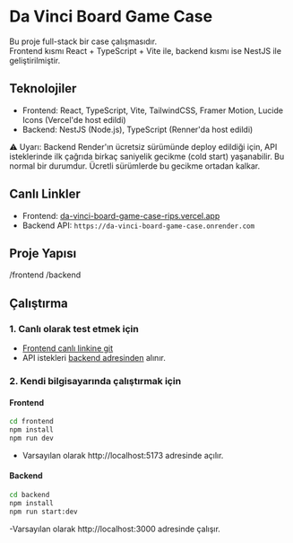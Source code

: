 # Da Vinci Board Game Case 
Bu proje full-stack bir case çalışmasıdır.  
Frontend kısmı React + TypeScript + Vite ile, backend kısmı ise NestJS ile geliştirilmiştir.  

## Teknolojiler
- Frontend: React, TypeScript, Vite, TailwindCSS, Framer Motion, Lucide Icons (Vercel'de host edildi)
- Backend: NestJS (Node.js), TypeScript (Renner'da host edildi)

⚠️ Uyarı: Backend Render'ın ücretsiz sürümünde deploy edildiği için,
API isteklerinde ilk çağrıda birkaç saniyelik gecikme (cold start) yaşanabilir.
Bu normal bir durumdur. Ücretli sürümlerde bu gecikme ortadan kalkar.

##  Canlı Linkler
- Frontend: [da-vinci-board-game-case-rips.vercel.app](https://da-vinci-board-game-case-rips.vercel.app)  
- Backend API: `https://da-vinci-board-game-case.onrender.com`  

## Proje Yapısı
/frontend
/backend


## Çalıştırma

### 1. Canlı olarak test etmek için
- [Frontend canlı linkine git](https://da-vinci-board-game-case-rips.vercel.app)  
- API istekleri [backend adresinden](https://da-vinci-board-game-case.onrender.com) alınır.  

### 2. Kendi bilgisayarında çalıştırmak için

#### Frontend
```bash
cd frontend
npm install
npm run dev
```
- Varsayılan olarak http://localhost:5173 adresinde açılır.

#### Backend
```bash
cd backend
npm install
npm run start:dev
```
-Varsayılan olarak http://localhost:3000 adresinde çalışır.


